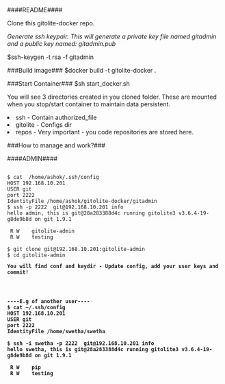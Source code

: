 ####README####

Clone this gitolite-docker repo.

*Generate ssh keypair. This will generate a private key file named gitadmin and a public key named: gitadmin.pub*

$ssh-keygen -t rsa -f gitadmin

###Build image###
$docker build -t gitolite-docker . 

###Start Container###
$sh start_docker.sh

<p>
You will see 3 directories created in you cloned folder. 
These are mounted when you stop/start container to maintain data persistent.
<br>
<li>ssh - Contain authorized_file      
<li>gitolite  - Configs dir
<li>repos  - Very important - you code repositories are stored here.
</p>

###How to manage and work?###

####ADMIN####

<pre><code>
$ cat  /home/ashok/.ssh/config 
HOST 192.168.10.201
USER git
port 2222
IdentityFile /home/ashok/gitolite-docker/gitadmin
$ ssh -p 2222  git@192.168.10.201 info
hello admin, this is git@28a283388d4c running gitolite3 v3.6.4-19-g8de9b8d on git 1.9.1

 R W	gitolite-admin
 R W	testing

$ git clone git@192.168.10.201:gitolite-admin
$ cd gitolite-admin
<p><b>You will find conf and keydir - Update config, add your user keys and commit!</p>
</pre></code>
<pre><code>
----E.g of another user----
$ cat ~/.ssh/config 
HOST 192.168.10.201
USER git
port 2222
IdentityFile /home/swetha/swetha

$ ssh -i swetha -p 2222  git@192.168.10.201 info
hello swetha, this is git@28a283388d4c running gitolite3 v3.6.4-19-g8de9b8d on git 1.9.1

 R W	pip
 R W	testing
</pre></code>

